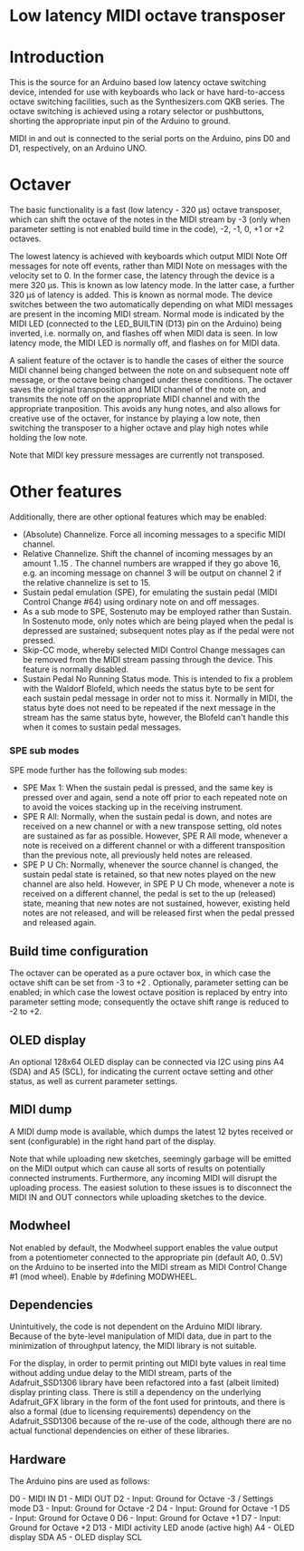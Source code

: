 # Low latency MIDI octave transposer

# Introduction

This is the source for an Arduino based low latency octave switching device,
intended for use with keyboards who lack or have hard-to-access octave
switching facilities, such as the Synthesizers.com QKB series. The octave
switching is achieved using a rotary selector or pushbuttons, shorting
the appropriate input pin of the Arduino to ground.

MIDI in and out is connected to the serial ports on the Arduino, pins
D0 and D1, respectively, on an Arduino UNO.

# Octaver

The basic functionality is a fast (low latency - 320 µs) octave transposer,
which can shift the octave of the notes in the MIDI stream by
-3 (only when parameter setting is not enabled build time in the code),
-2, -1, 0, +1 or +2 octaves.

The lowest latency is achieved with keyboards which output MIDI Note Off
messages for note off events, rather than MIDI Note on messages with the
velocity set to 0. In the former case, the latency through the device is
a mere 320 µs. This is known as low latency mode. In the latter case, a further
320 µs of latency is added. This is known as normal mode. The device switches
between the two automatically depending on what MIDI messages are present
in the incoming MIDI stream. Normal mode is indicated by the MIDI LED
(connected to the LED_BUILTIN (D13) pin on the Arduino) being inverted, i.e.
normally on, and flashes off when MIDI data is seen. In low latency mode,
the MIDI LED is normally off, and flashes on for MIDI data.

A salient feature of the octaver is to handle the cases of either the source
MIDI channel being changed between the note on and subsequent note off
message, or the octave being changed under these conditions. The
octaver saves the original transposition and MIDI channel of the note on,
and transmits the note off on the appropriate MIDI channel and with the
appropriate tranposition. This avoids any hung notes, and also allows
for creative use of the octaver, for instance by playing a low note, then
switching the transposer to a higher octave and play high notes while holding
the low note.

Note that MIDI key pressure messages are currently not transposed.

# Other features

Additionally, there are other optional features which may be enabled:
- (Absolute) Channelize. Force all incoming messages to a specific
  MIDI channel.
- Relative Channelize. Shift the channel of incoming messages by
  an amount 1..15 . The channel numbers are wrapped if they go above
  16, e.g. an incoming message on channel 3 will be output on channel 2
  if the relative channelize is set to 15.
- Sustain pedal emulation (SPE), for emulating the sustain pedal (MIDI
  Control Change #64) using ordinary note on and off messages.
- As a sub mode to SPE, Sostenuto may be employed rather than Sustain.
  In Sostenuto mode, only notes which are being played when the pedal
  is depressed are sustained; subsequent notes play as if the pedal were
  not pressed.
- Skip-CC mode, whereby selected MIDI Control Change messages can be
  removed from the MIDI stream passing through the device. This feature
  is normally disabled.
- Sustain Pedal No Running Status mode. This is intended to fix a problem
  with the Waldorf Blofeld, which needs the status byte to be sent for
  each sustain pedal message in order not to miss it. Normally in MIDI,
  the status byte does not need to be repeated if the next message in
  the stream has the same status byte, however, the Blofeld can't handle
  this when it comes to sustain pedal messages.

### SPE sub modes

SPE mode further has the following sub modes:
- SPE Max 1: When the sustain pedal is pressed, and the same key is pressed
  over and again, send a note off prior to each repeated note on to avoid
  the voices stacking up in the receiving instrument.
- SPE R All: Normally, when the sustain pedal is down, and notes are
  received on a new channel or with a new transpose setting, old notes
  are sustained as far as possible. However, SPE R All mode, whenever a note
  is received on a different channel or with a different transposition
  than the previous note, all previously held notes are released.
- SPE P U Ch: Normally, whenever the source channel is changed, the
  sustain pedal state is retained, so that new notes played on the new channel
  are also held. However, in SPE P U Ch mode, whenever a note is received
  on a different channel, the pedal is set to the up (released) state, meaning
  that new notes are not sustained, however, existing held notes are not
  released, and will be released first when the pedal pressed and released
  again.

## Build time configuration

The octaver can be operated as a pure octaver box, in which case the octave
shift can be set from -3 to +2 . Optionally, parameter setting can be
enabled; in which case the lowest octave position is replaced by entry into
parameter setting mode; consequently the octave shift range is reduced to
-2 to +2.

## OLED display

An optional 128x64 OLED display can be connected via I2C using pins A4 (SDA)
and A5 (SCL), for indicating the current octave setting and other status, as
well as current parameter settings.

## MIDI dump

A MIDI dump mode is available, which dumps the latest 12 bytes received or
sent (configurable) in the right hand part of the display.

Note that while uploading new sketches, seemingly garbage will be emitted
on the MIDI output which can cause all sorts of results on potentially
connected instruments. Furthermore, any incoming MIDI will disrupt the
uploading process. The easiest solution to these issues is to disconnect
the MIDI IN and OUT connectors while uploading sketches to the device.

## Modwheel

Not enabled by default, the Modwheel support enables the value output from a
potentiometer connected to the appropriate pin (default A0, 0..5V) on the
Arduino to be inserted into the MIDI stream as MIDI Control Change #1 (mod
wheel). Enable by #defining MODWHEEL.

## Dependencies

Unintuitively, the code is not dependent on the Arduino MIDI library.
Because of the byte-level manipulation of MIDI data, due in part to the
minimization of throughput latency, the MIDI library is not suitable.

For the display, in order to permit printing out MIDI byte values
in real time without adding undue delay to the MIDI stream, parts
of the Adafruit_SSD1306 library have been refactored into a fast
(albeit limited) display printing class. There is still a dependency
on the underlying Adafruit_GFX library in the form of the font
used for printouts, and there is also a formal (due to licensing
requirements) dependency on the Adafruit_SSD1306 because of the
re-use of the code, although there are no actual functional dependencies
on either of these libraries.

## Hardware

The Arduino pins are used as follows:

D0 -  MIDI IN
D1 -  MIDI OUT
D2 -  Input: Ground for Octave -3 / Settings mode
D3 -  Input: Ground for Octave -2
D4 -  Input: Ground for Octave -1
D5 -  Input: Ground for Octave 0
D6 -  Input: Ground for Octave +1
D7 -  Input: Ground for Octave +2
D13 - MIDI activity LED anode (active high)
A4 -  OLED display SDA
A5 -  OLED display SCL
